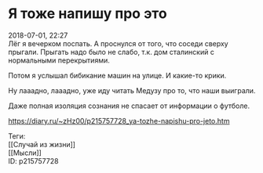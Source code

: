 Я тоже напишу про это
======================

   
 2018-07-01, 22:27   
  Лёг я вечерком поспать. А проснулся от того, что соседи сверху прыгали. Прыгать надо было не слабо, т.к. дом сталинский с нормальными перекрытиями.   
   
 Потом я услышал бибикание машин на улице. И какие-то крики.   
   
 Ну лааадно, лааадно, уже иду читать Медузу про то, что наши выиграли.   
   
 Даже полная изоляция сознания не спасает от информации о футболе.   
    
 <https://diary.ru/~zHz00/p215757728_ya-tozhe-napishu-pro-jeto.htm>   
   
 Теги:   
 [[Случай из жизни]]   
 [[Мысли]]   
 ID: p215757728